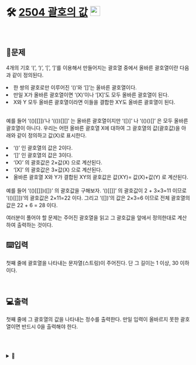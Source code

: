 <br>

# 🛠️ [2504 괄호의 값](http://www.acmicpc.net/problem/2504) <img height="27px" width="27px" src="https://static.solved.ac/tier_small/11.svg"/>
<br>

## 📖문제
4개의 기호 ‘(’, ‘)’, ‘[’, ‘]’를 이용해서 만들어지는 괄호열 중에서 올바른 괄호열이란 다음과 같이 정의된다.

<li>한 쌍의 괄호로만 이루어진 ‘()’와 ‘[]’는 올바른 괄호열이다.</li>
<li>만일 X가 올바른 괄호열이면 ‘(X)’이나 ‘[X]’도 모두 올바른 괄호열이 된다.</li>
<li>X와 Y 모두 올바른 괄호열이라면 이들을 결합한 XY도 올바른 괄호열이 된다.</li> <br>

예를 들어 ‘(()[[]])’나 ‘(())[][]’ 는 올바른 괄호열이지만 ‘([)]’ 나 ‘(()()[]’ 은 모두 올바른 괄호열이 아니다. 우리는 어떤 올바른 괄호열 X에 대하여 그 괄호열의 값(괄호값)을 아래와 같이 정의하고 값(X)로 표시한다.

<li>‘()’ 인 괄호열의 값은 2이다.</li>
<li>‘[]’ 인 괄호열의 값은 3이다.</li>
<li>‘(X)’ 의 괄호값은 2×값(X) 으로 계산된다.</li>
<li>‘[X]’ 의 괄호값은 3×값(X) 으로 계산된다.</li>
<li>올바른 괄호열 X와 Y가 결합된 XY의 괄호값은 값(XY)= 값(X)+값(Y) 로 계산된다.</li> <br>
예를 들어 ‘(()[[]])([])’ 의 괄호값을 구해보자. ‘()[[]]’ 의 괄호값이 2 + 3×3=11 이므로 ‘(()[[]])’의 괄호값은 2×11=22 이다. 그리고 ‘([])’의 값은 2×3=6 이므로 전체 괄호열의 값은 22 + 6 = 28 이다.

여러분이 풀어야 할 문제는 주어진 괄호열을 읽고 그 괄호값을 앞에서 정의한대로 계산하여 출력하는 것이다.
<br>

## ⌨️입력
첫째 줄에 괄호열을 나타내는 문자열(스트링)이 주어진다. 단 그 길이는 1 이상, 30 이하이다.

<br>

## 💻출력
첫째 줄에 그 괄호열의 값을 나타내는 정수를 출력한다. 만일 입력이 올바르지 못한 괄호열이면 반드시 0을 출력해야 한다.

<br><br>

<details>
  <summary>🎈</summary>
  <br>
</details>

<br><br>

